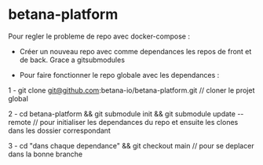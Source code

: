 # betana-platform

Pour regler le probleme de repo avec docker-compose :

- Créer un nouveau repo avec comme dependances les repos de front et de back. Grace a gitsubmodules

- Pour faire fonctionner le repo globale avec les dependances :

1 - git clone git@github.com:betana-io/betana-platform.git // cloner le projet global

2 - cd betana-platform && git submodule init && git submodule update --remote // pour initialiser les dependances du repo et ensuite les clones dans les dossier correspondant

3 - cd "dans chaque dependance" && git checkout main // pour se deplacer dans la bonne branche
